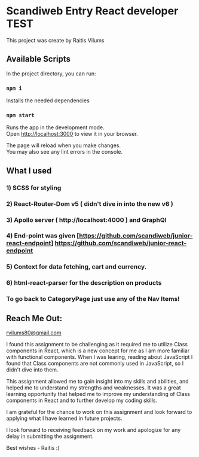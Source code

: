 # Scandiweb Entry React developer TEST

This project was create by Raitis Vilums

## Available Scripts

In the project directory, you can run:

### `npm i`

Installs the needed dependencies

### `npm start`

Runs the app in the development mode.\
Open [http://localhost:3000](http://localhost:3000) to view it in your browser.

The page will reload when you make changes.\
You may also see any lint errors in the console.

## What I used

### 1) SCSS for styling

### 2) React-Router-Dom v5 ( didn't dive in into the new v6 )

### 3) Apollo server ( http://localhost:4000 ) and GraphQl

### 4) End-point was given [https://github.com/scandiweb/junior-react-endpoint] https://github.com/scandiweb/junior-react-endpoint

### 5) Context for data fetching, cart and currency.

### 6) html-react-parser for the description on products

### To go back to CategoryPage just use any of the Nav Items!

## Reach Me Out:

rvilums80@gmail.com

I found this assignment to be challenging as it required me to utilize Class components in React, which is a new concept for me as I am more familiar with functional components. When I was learing, reading about JavaScript I found that Class components are not commonly used in JavaScript, so I didn't dive into them.

This assignment allowed me to gain insight into my skills and abilities, and helped me to understand my strengths and weaknesses. It was a great learning opportunity that helped me to improve my understanding of Class components in React and to further develop my coding skills.

I am grateful for the chance to work on this assignment and look forward to applying what I have learned in future projects.

I look forward to receiving feedback on my work and apologize for any delay in submitting the assignment.

Best wishes - Raitis :)

